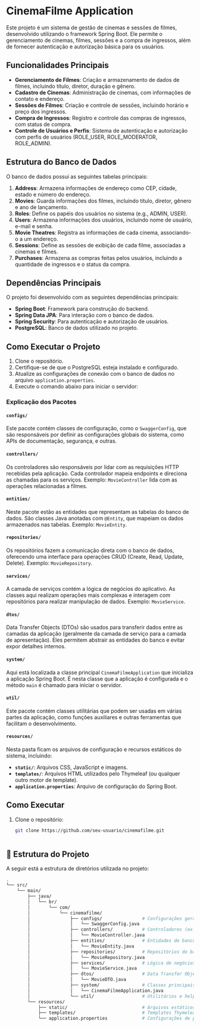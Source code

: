 # CinemaFilme Application


Este projeto é um sistema de gestão de cinemas e sessões de filmes, desenvolvido utilizando o framework Spring Boot. Ele permite o gerenciamento de cinemas, filmes, sessões e a compra de ingressos, além de fornecer autenticação e autorização básica para os usuários.

## Funcionalidades Principais

- **Gerenciamento de Filmes**: Criação e armazenamento de dados de filmes, incluindo título, diretor, duração e gênero.
- **Cadastro de Cinemas**: Administração de cinemas, com informações de contato e endereço.
- **Sessões de Filmes**: Criação e controle de sessões, incluindo horário e preço dos ingressos.
- **Compra de Ingressos**: Registro e controle das compras de ingressos, com status de compra.
- **Controle de Usuários e Perfis**: Sistema de autenticação e autorização com perfis de usuários (ROLE_USER, ROLE_MODERATOR, ROLE_ADMIN).

## Estrutura do Banco de Dados

O banco de dados possui as seguintes tabelas principais:

1. **Address**: Armazena informações de endereço como CEP, cidade, estado e número do endereço.
2. **Movies**: Guarda informações dos filmes, incluindo título, diretor, gênero e ano de lançamento.
3. **Roles**: Define os papéis dos usuários no sistema (e.g., ADMIN, USER).
4. **Users**: Armazena informações dos usuários, incluindo nome de usuário, e-mail e senha.
5. **Movie Theatres**: Registra as informações de cada cinema, associando-o a um endereço.
6. **Sessions**: Define as sessões de exibição de cada filme, associadas a cinemas e filmes.
7. **Purchases**: Armazena as compras feitas pelos usuários, incluindo a quantidade de ingressos e o status da compra.

## Dependências Principais

O projeto foi desenvolvido com as seguintes dependências principais:

- **Spring Boot**: Framework para construção do backend.
- **Spring Data JPA**: Para interação com o banco de dados.
- **Spring Security**: Para autenticação e autorização de usuários.
- **PostgreSQL**: Banco de dados utilizado no projeto.

## Como Executar o Projeto

1. Clone o repositório.
2. Certifique-se de que o PostgreSQL esteja instalado e configurado.
3. Atualize as configurações de conexão com o banco de dados no arquivo `application.properties`.
4. Execute o comando abaixo para iniciar o servidor:

### Explicação dos Pacotes

#### `configs/`
Este pacote contém classes de configuração, como o `SwaggerConfig`, que são responsáveis por definir as configurações globais do sistema, como APIs de documentação, segurança, e outras.

#### `controllers/`
Os controladores são responsáveis por lidar com as requisições HTTP recebidas pela aplicação. Cada controlador mapeia endpoints e direciona as chamadas para os serviços. Exemplo: `MovieController` lida com as operações relacionadas a filmes.

#### `entities/`
Neste pacote estão as entidades que representam as tabelas do banco de dados. São classes Java anotadas com `@Entity`, que mapeiam os dados armazenados nas tabelas. Exemplo: `MovieEntity`.

#### `repositories/`
Os repositórios fazem a comunicação direta com o banco de dados, oferecendo uma interface para operações CRUD (Create, Read, Update, Delete). Exemplo: `MovieRepository`.

#### `services/`
A camada de serviços contém a lógica de negócios do aplicativo. As classes aqui realizam operações mais complexas e interagem com repositórios para realizar manipulação de dados. Exemplo: `MovieService`.

#### `dtos/`
Data Transfer Objects (DTOs) são usados para transferir dados entre as camadas da aplicação (geralmente da camada de serviço para a camada de apresentação). Eles permitem abstrair as entidades do banco e evitar expor detalhes internos.

#### `system/`
Aqui está localizada a classe principal `CinemaFilmeApplication` que inicializa a aplicação Spring Boot. É nesta classe que a aplicação é configurada e o método `main` é chamado para iniciar o servidor.

#### `util/`
Este pacote contém classes utilitárias que podem ser usadas em várias partes da aplicação, como funções auxiliares e outras ferramentas que facilitam o desenvolvimento.

#### `resources/`
Nesta pasta ficam os arquivos de configuração e recursos estáticos do sistema, incluindo:

- **`static/`**: Arquivos CSS, JavaScript e imagens.
- **`templates/`**: Arquivos HTML utilizados pelo Thymeleaf (ou qualquer outro motor de template).
- **`application.properties`**: Arquivo de configuração do Spring Boot.

## Como Executar

1. Clone o repositório:
   ```bash
   git clone https://github.com/seu-usuario/cinemafilme.git



## 📂 Estrutura do Projeto
A seguir está a estrutura de diretórios utilizada no projeto:

```bash
.
└── src/
    └── main/
        ├── java/
        │   └── br/
        │       └── com/
        │           └── cinemafilme/
        │               ├── configs/               # Configurações gerais do sistema (ex: Swagger)
        │               │   └── SwaggerConfig.java
        │               ├── controllers/           # Controladores (ex: MovieController)
        │               │   └── MovieController.java
        │               ├── entities/              # Entidades de banco de dados (ex: MovieEntity)
        │               │   └── MovieEntity.java
        │               ├── repositories/          # Repositórios do banco de dados (ex: MovieRepository)
        │               │   └── MovieRepository.java
        │               ├── services/              # Lógica de negócios e serviços (ex: MovieService)
        │               │   └── MovieService.java
        │               ├── dtos/                  # Data Transfer Objects (ex: MovieDTO)
        │               │   └── MovieDTO.java
        │               ├── system/                # Classes principais e de configuração global
        │               │   └── CinemaFilmeApplication.java
        │               └── util/                  # Utilitários e helpers do sistema (ex: StringUtil.java)
        └── resources/
            ├── static/                            # Arquivos estáticos (CSS, JS, imagens, etc.)
            ├── templates/                         # Templates Thymeleaf (HTML)
            └── application.properties             # Configurações de propriedades do Spring

